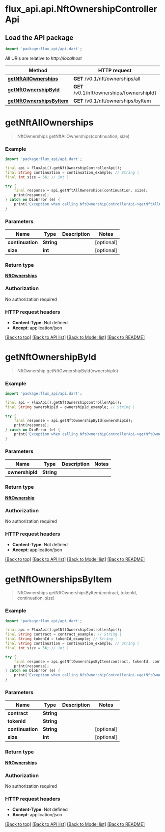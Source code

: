 # flux_api.api.NftOwnershipControllerApi

## Load the API package
```dart
import 'package:flux_api/api.dart';
```

All URIs are relative to *http://localhost*

Method | HTTP request | Description
------------- | ------------- | -------------
[**getNftAllOwnerships**](NftOwnershipControllerApi.md#getnftallownerships) | **GET** /v0.1/nft/ownerships/all | 
[**getNftOwnershipById**](NftOwnershipControllerApi.md#getnftownershipbyid) | **GET** /v0.1/nft/ownerships/{ownershipId} | 
[**getNftOwnershipsByItem**](NftOwnershipControllerApi.md#getnftownershipsbyitem) | **GET** /v0.1/nft/ownerships/byItem | 


# **getNftAllOwnerships**
> NftOwnerships getNftAllOwnerships(continuation, size)



### Example
```dart
import 'package:flux_api/api.dart';

final api = FluxApi().getNftOwnershipControllerApi();
final String continuation = continuation_example; // String | 
final int size = 56; // int | 

try {
    final response = api.getNftAllOwnerships(continuation, size);
    print(response);
} catch on DioError (e) {
    print('Exception when calling NftOwnershipControllerApi->getNftAllOwnerships: $e\n');
}
```

### Parameters

Name | Type | Description  | Notes
------------- | ------------- | ------------- | -------------
 **continuation** | **String**|  | [optional] 
 **size** | **int**|  | [optional] 

### Return type

[**NftOwnerships**](NftOwnerships.md)

### Authorization

No authorization required

### HTTP request headers

 - **Content-Type**: Not defined
 - **Accept**: application/json

[[Back to top]](#) [[Back to API list]](../README.md#documentation-for-api-endpoints) [[Back to Model list]](../README.md#documentation-for-models) [[Back to README]](../README.md)

# **getNftOwnershipById**
> NftOwnership getNftOwnershipById(ownershipId)



### Example
```dart
import 'package:flux_api/api.dart';

final api = FluxApi().getNftOwnershipControllerApi();
final String ownershipId = ownershipId_example; // String | 

try {
    final response = api.getNftOwnershipById(ownershipId);
    print(response);
} catch on DioError (e) {
    print('Exception when calling NftOwnershipControllerApi->getNftOwnershipById: $e\n');
}
```

### Parameters

Name | Type | Description  | Notes
------------- | ------------- | ------------- | -------------
 **ownershipId** | **String**|  | 

### Return type

[**NftOwnership**](NftOwnership.md)

### Authorization

No authorization required

### HTTP request headers

 - **Content-Type**: Not defined
 - **Accept**: application/json

[[Back to top]](#) [[Back to API list]](../README.md#documentation-for-api-endpoints) [[Back to Model list]](../README.md#documentation-for-models) [[Back to README]](../README.md)

# **getNftOwnershipsByItem**
> NftOwnerships getNftOwnershipsByItem(contract, tokenId, continuation, size)



### Example
```dart
import 'package:flux_api/api.dart';

final api = FluxApi().getNftOwnershipControllerApi();
final String contract = contract_example; // String | 
final String tokenId = tokenId_example; // String | 
final String continuation = continuation_example; // String | 
final int size = 56; // int | 

try {
    final response = api.getNftOwnershipsByItem(contract, tokenId, continuation, size);
    print(response);
} catch on DioError (e) {
    print('Exception when calling NftOwnershipControllerApi->getNftOwnershipsByItem: $e\n');
}
```

### Parameters

Name | Type | Description  | Notes
------------- | ------------- | ------------- | -------------
 **contract** | **String**|  | 
 **tokenId** | **String**|  | 
 **continuation** | **String**|  | [optional] 
 **size** | **int**|  | [optional] 

### Return type

[**NftOwnerships**](NftOwnerships.md)

### Authorization

No authorization required

### HTTP request headers

 - **Content-Type**: Not defined
 - **Accept**: application/json

[[Back to top]](#) [[Back to API list]](../README.md#documentation-for-api-endpoints) [[Back to Model list]](../README.md#documentation-for-models) [[Back to README]](../README.md)

